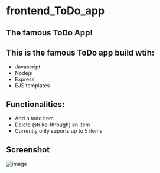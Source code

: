 # frontend_ToDo_app
## The famous ToDo App!

## This is the famous ToDo app build wtih:
* Javascript
* Nodejs
* Express
* EJS templates


## Functionalities:
* Add a todo item
* Delete (strike-through) an item
* Currently only suports up to 5 items


## Screenshot

![image](https://user-images.githubusercontent.com/64991182/178120318-105718ad-d4b8-4c46-ad5d-f1f4de11cde2.png)

